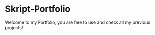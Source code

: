 # Skript-Portfolio

Welcome to my Portfolio, you are free to use and check all my previous projects!
